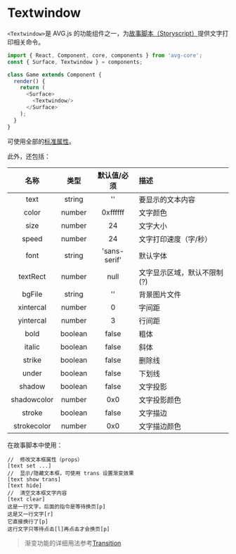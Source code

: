 # Textwindow

`<Textwindow>`是 AVG.js 的功能组件之一，为[故事脚本（Storyscript）](storyscript.md)提供文字打印相关命令。

```javascript
import { React, Component, core, components } from 'avg-core';
const { Surface, Textwindow } = components;

class Game extends Component {
  render() {
    return (
      <Surface>
        <Textwindow/>
      </Surface>
    );
  }
}
```

可使用全部的[标准属性](components-props.md)。

此外，还包括：

|    名称     |   类型    |    默认值/必须    | 描述
| :-------: | :-----: | :----------: | :--------------
|   text    | string  |      ''      | 要显示的文本内容
|   color   | number  |   0xffffff   | 文字颜色
|   size    | number  |      24      | 文字大小
|   speed   | number  |      24      | 文字打印速度（字/秒）
|   font    | string  | 'sans-serif' | 默认字体
| textRect  | number  |     null     | 文字显示区域，默认不限制(?)
|  bgFile   | string  |      ''      | 背景图片文件
| xintercal | number  |      0       | 字间距
| yintercal | number  |      3       | 行间距
|   bold    | boolean |    false     | 粗体
|  italic   | boolean |    false     | 斜体
| strike | boolean | false | 删除线 |
| under | boolean | false | 下划线 |
| shadow | boolean | false | 文字投影 |
| shadowcolor | number | 0x0 | 文字投影颜色 |
| stroke | boolean | false | 文字描边 |
| strokecolor | number | 0x0 | 文字描边颜色 |

在故事脚本中使用：

```storyscript
//  修改文本框属性（props）
[text set ...]   
//  显示/隐藏文本框，可使用 trans 设置渐变效果
[text show trans]
[text hide]
//  清空文本框文字内容
[text clear]
这是一行文字，后面的指令是等待换页[p]
这是又一行文字[r]
它直接换行了[p]
这行文字只等待点击[l]再点击才会换页[p]
```

> 渐变功能的详细用法参考[Transition](components-function-transition.md)
